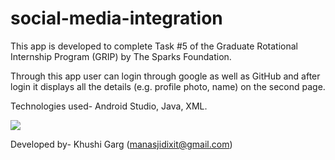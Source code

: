 # social-media-integration
This app is developed to complete Task #5 of the Graduate Rotational Internship Program (GRIP) by The Sparks Foundation.

Through this app user can login through google as well as GitHub and after login it displays all the details (e.g. profile photo, name) on the second page.

Technologies used- Android Studio, Java, XML.

<p float="center">
  <img src="demo_vedio.gif" />
</p>

Developed by- Khushi Garg (manasjidixit@gmail.com)
